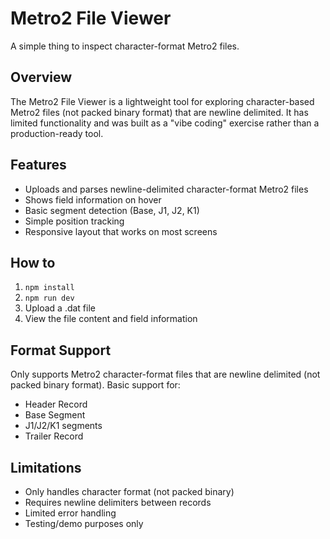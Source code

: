 # Metro2 File Viewer

A simple thing to inspect character-format Metro2 files.

## Overview

The Metro2 File Viewer is a lightweight tool for exploring character-based Metro2 files (not packed binary format) that are newline delimited. It has limited functionality and was built as a "vibe coding" exercise rather than a production-ready tool.

## Features

- Uploads and parses newline-delimited character-format Metro2 files
- Shows field information on hover
- Basic segment detection (Base, J1, J2, K1)
- Simple position tracking
- Responsive layout that works on most screens

## How to

1. `npm install`
2. `npm run dev`
3. Upload a .dat file
4. View the file content and field information

## Format Support

Only supports Metro2 character-format files that are newline delimited (not packed binary format). Basic support for:

- Header Record
- Base Segment
- J1/J2/K1 segments
- Trailer Record

## Limitations

- Only handles character format (not packed binary)
- Requires newline delimiters between records
- Limited error handling
- Testing/demo purposes only
